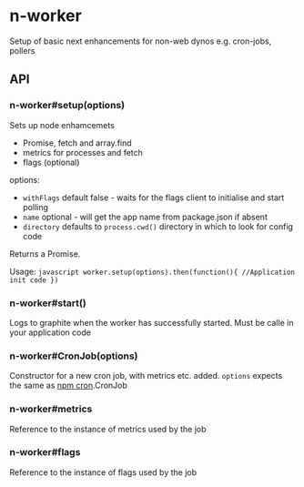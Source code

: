 # n-worker
Setup of basic next enhancements for non-web dynos e.g. cron-jobs, pollers

## API

### n-worker#setup(options)
Sets up node enhamcemets
 - Promise, fetch and array.find
 - metrics for processes and fetch
 - flags (optional)

 options:
  - `withFlags` default false - waits for the flags client to initialise and start polling
  - `name` optional - will get the app name from package.json if absent
  - `directory` defaults to `process.cwd()` directory in which to look for config code

Returns a Promise.

Usage:
`javascript
worker.setup(options).then(function(){
	//Application init code
})
`

### n-worker#start()
Logs to graphite when the worker has successfully started. Must be calle in your application code

### n-worker#CronJob(options)
Constructor for a new cron job, with metrics etc. added. `options` expects the same as [npm cron](https://www.npmjs.com/package/cron).CronJob

### n-worker#metrics
Reference to the instance of metrics used by the job

### n-worker#flags
Reference to the instance of flags used by the job


